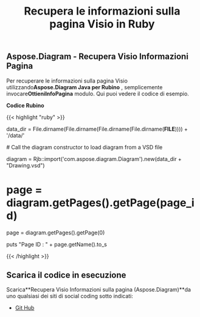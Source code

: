 ﻿---
title: Recupera le informazioni sulla pagina Visio in Ruby
type: docs
weight: 30
url: /it/java/retrieve-visio-page-information-in-ruby/
---
## **Aspose.Diagram - Recupera Visio Informazioni Pagina**
 Per recuperare le informazioni sulla pagina Visio utilizzando**Aspose.Diagram Java per Rubino** , semplicemente invocare**OttieniInfoPagina** modulo. Qui puoi vedere il codice di esempio.

**Codice Rubino**

{{< highlight "ruby" >}}

 data_dir = File.dirname(File.dirname(File.dirname(File.dirname(__FILE__)))) + '/data/'

\# Call the diagram constructor to load diagram from a VSD file

diagram = Rjb::import('com.aspose.diagram.Diagram').new(data_dir + "Drawing.vsd")

# page = diagram.getPages().getPage(page_id)

page = diagram.getPages().getPage(0)

puts "Page ID : " + page.getName().to_s

{{< /highlight >}}
## **Scarica il codice in esecuzione**
 Scarica**Recupera Visio Informazioni sulla pagina (Aspose.Diagram)**da uno qualsiasi dei siti di social coding sotto indicati:

- [Git Hub](https://github.com/asposediagram/Aspose.Diagram-for-Java/blob/master/Plugins/Aspose_Diagram_Java_for_Ruby/lib/asposediagramjava/Pages/getpageinfo.rb)

